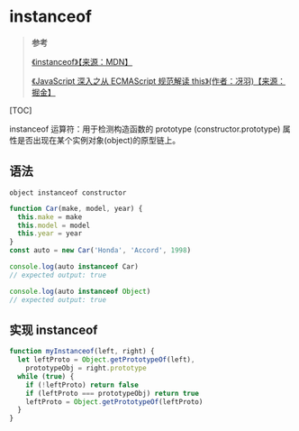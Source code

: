 # instanceof

> **参考**
>
> [《instanceof》【来源：MDN】](https://developer.mozilla.org/zh-CN/docs/Web/JavaScript/Reference/Operators/instanceof)
>
> [《JavaScript 深入之从 ECMAScript 规范解读 this》(作者：冴羽)【来源：掘金】](https://juejin.cn/post/6844903473872371725)

[TOC]

instanceof 运算符：用于检测构造函数的 prototype (constructor.prototype) 属性是否出现在某个实例对象(object)的原型链上。

## 语法

```text
object instanceof constructor
```

```js
function Car(make, model, year) {
  this.make = make
  this.model = model
  this.year = year
}
const auto = new Car('Honda', 'Accord', 1998)

console.log(auto instanceof Car)
// expected output: true

console.log(auto instanceof Object)
// expected output: true
```

## 实现 instanceof

```js
function myInstanceof(left, right) {
  let leftProto = Object.getPrototypeOf(left),
    prototypeObj = right.prototype
  while (true) {
    if (!leftProto) return false
    if (leftProto === prototypeObj) return true
    leftProto = Object.getPrototypeOf(leftProto)
  }
}
```
